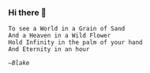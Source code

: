 ### Hi there 👋
```
To see a World in a Grain of Sand
And a Heaven in a Wild Flower 
Hold Infinity in the palm of your hand 
And Eternity in an hour
```
_`—Blake`_
<!--
**Immortalin/Immortalin** is a ✨ _special_ ✨ repository because its `README.md` (this file) appears on your GitHub profile.

Here are some ideas to get you started:

- 🔭 I’m currently working on ...
- 🌱 I’m currently learning ...
- 👯 I’m looking to collaborate on ...
- 🤔 I’m looking for help with ...
- 💬 Ask me about ...
- 📫 How to reach me: ...
- 😄 Pronouns: ...
- ⚡ Fun fact: ...
-->
